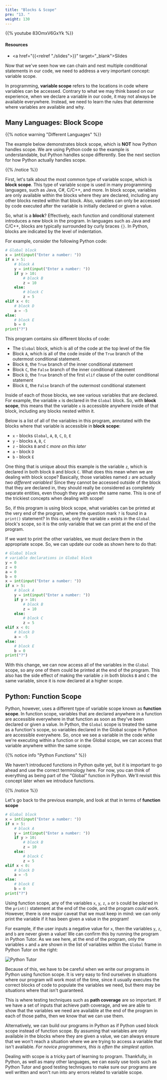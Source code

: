 ```yaml
---
title: "Blocks & Scope"
pre: "13. "
weight: 130
---
```


{{% youtube 83OmxV6GxYk %}}

#### Resources

* <a href="{{<relref "./slides">}}" target="_blank">Slides</a>

Now that we've seen how we can chain and nest multiple conditional statements in our code, we need to address a very important concept: variable scope.

In programming, **variable scope** refers to the locations in code where variables can be accessed. Contrary to what we may think based on our experience, when we declare a variable in our code, it may not always be available everywhere. Instead, we need to learn the rules that determine where variables are available and why. 

## Many Languages: Block Scope

{{% notice warning "Different Languages" %}}

The example below demonstrates block scope, which is **NOT** how Python handles scope. We are using Python code so the example is understandable, but Python handles scope differently. See the next section for how Python actually handles scope.

{{% /notice %}}

First, let's talk about the most common type of variable scope, which is **block scope**. This type of variable scope is used in many programming languages, such as Java, C#, C/C++, and more. In block scope, variables are only available within the blocks where they are declared, including any other blocks nested within that block. Also, variables can only be accessed by code executed after the variable is initially declared or given a value. 

So, what is a **block**? Effectively, each function and conditional statement introduces a new block in the program. In languages such as Java and C/C++, blocks are typically surrounded by curly braces `{}`. In Python, blocks are indicated by the level of indentation. 

For example, consider the following Python code:

```python
# Global block
x = int(input("Enter a number: "))
if x > 5:
    # block A
    y = int(input("Enter a number: "))
    if y > 10: 
        # block B
        z = 10
    else:
        # block C
        z = 5
elif x < 0:
    # block D
    a = -5
else:
    # block E
    b = 0
print("?")
```

This program contains six different blocks of code:
* The `Global` block, which is all of the code at the top level of the file
* Block `A`, which is all of the code inside of the `True` branch of the outermost conditional statement.
* Block `B`, the `True` branch of the inner conditional statement
* Block `C`, the `False` branch of the inner conditional statement
* Block `D`, the `True` branch of the first `elif` clause of the outer conditional statement
* Block `E`, the `False` branch of the outermost conditional statement

Inside of each of those blocks, we see various variables that are declared. For example, the variable `x` is declared in the `Global` block. So, with **block scope**, this means that the variable `x` is accessible anywhere inside of that block, including any blocks nested within it.

Below is a list of all of the variables in this program, annotated with the blocks where that variable is accessible in **block scope**:

* `x` - blocks `Global`, `A`, `B`, `C`, `D`, `E`
* `y` - blocks `A`, `B`, `C`
* `z` - blocks `B` and `C` _more on this later_
* `a` - block `D`
* `b` - block `E`

One thing that is unique about this example is the variable `z`, which is declared in both block `B` and block `C`. What does this mean when we are dealing with block scope? Basically, those variables named `z` are actually _two different variables_! Since they cannot be accessed outside of the block that they are declared in, they should really be considered as completely separate entities, even though they are given the same name. This is one of the trickiest concepts when dealing with scope! 

So, if this program is using block scope, what variables can be printed at the very end of the program, where the question mark `?` is found in a `print()` statement? In this case, only the variable `x` exists in the `Global` block's scope, so it is the only variable that we can print at the end of the program. 

If we want to print the other variables, we must declare them in the appropriate scope. So, we can update our code as shown here to do that:

```python
# Global block
# variable declarations in Global block
y = 0
z = 0
a = 0
b = 0
x = int(input("Enter a number: "))
if x > 5:
    # block A
    y = int(input("Enter a number: "))
    if y > 10: 
        # block B
        z = 10
    else:
        # block C
        z = 5
elif x < 0:
    # block D
    a = -5
else:
    # block E
    b = 0
print("?")
```

With this change, we can now access all of the variables in the `Global` scope, so any one of them could be printed at the end of the program. This also has the side effect of making the variable `z` in both blocks `B` and `C` the same variable, since it is now declared at a higher scope.

## Python: Function Scope

Python, however, uses a different type of variable scope known as **function scope**. In function scope, variables that are declared anywhere in a function are accessible everywhere in that function as soon as they've been declared or given a value. In Python, the `Global` scope is treated the same as a function's scope, so variables declared in the Global scope in Python are accessible everywhere. So, once we see a variable in the code while we're executing within a function or in the Global scope, we can access that variable anywhere within the same scope. 

{{% notice info "Python Functions" %}}

We haven't introduced functions in Python quite yet, but it is important to go ahead and use the correct terminology here. For now, you can think of everything as being part of the "Global" function in Python. We'll revisit this concept later when we introduce functions.

{{% /notice %}}

Let's go back to the previous example, and look at that in terms of **function scope**

```python
# Global block
x = int(input("Enter a number: "))
if x > 5:
    # block A
    y = int(input("Enter a number: "))
    if y > 10: 
        # block B
        z = 10
    else:
        # block C
        z = 5
elif x < 0:
    # block D
    a = -5
else:
    # block E
    b = 0
print("?")
```

Using function scope, any of the variables `x`, `y`, `z`, `a` or `b` could be placed in the `print()` statement at the end of the code, and the program _could_ work. However, there is one major caveat that we must keep in mind: we can only print the variable if it has been given a value in the program!

For example, if the user inputs a negative value for `x`, then the variables `y`, `z`, and `b` are never given a value! We can confirm this by running the program in Python Tutor. As we see here, at the end of the program, only the variables `x` and `a` are shown in the list of variables within the `Global` frame in Python Tutor on the right:

![Python Tutor](/images/04/scope.png?classes=border,shadow)

Because of this, we have to be careful when we write our programs in Python using function scope. It is very easy to find ourselves in situations where our program will work most of the time, since it usually executes the correct blocks of code to populate the variables we need, but there may be situations where that isn't guaranteed. 

This is where testing techniques such as **path coverage** are so important. If we have a set of inputs that achieve path coverage, and we are able to show that the variables we need are available at the end of the program in each of those paths, then we know that we can use them.

Alternatively, we can build our programs in Python as if Python used block scope instead of function scope. By assuming that variables are only available in the blocks where they are given a value, we can always ensure that we won't reach a situation where we are trying to access a variable that isn't available. _For novice programmers, this is often the simplest option._

Dealing with scope is a tricky part of learning to program. Thankfully, in Python, as well as many other languages, we can easily use tools such as Python Tutor and good testing techniques to make sure our programs are well written and won't run into any errors related to variable scope. 